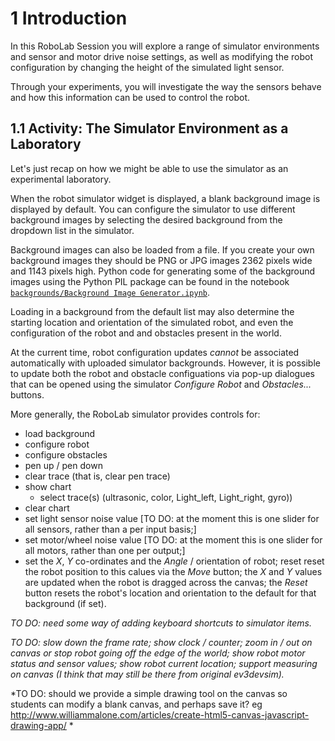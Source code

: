 # 1 Introduction


In this RoboLab Session you will explore a range of simulator environments and sensor and motor drive noise settings, as well as modifying the robot configuration by changing the height of the simulated light sensor.

Through your experiments, you will investigate the way the sensors behave and how this information can be used to control the robot.


## 1.1 Activity: The Simulator Environment as a Laboratory

Let's just recap on how we might be able to use the simulator as an experimental laboratory.

 When the robot simulator widget is displayed, a blank background image is displayed by default. You can configure the simulator to use different background images by selecting the desired background from the dropdown list in the simulator.

Background images can also be loaded from a file. If you create your own background images they should be PNG or JPG images 2362 pixels wide and 1143 pixels high. Python code for generating some of the background images using the Python PIL package can be found in the notebook [`backgrounds/Background Image Generator.ipynb`](../backgrounds/Background%20Image%20Generator.ipynb).

Loading in a background from the default list may also determine the starting location and orientation of the simulated robot, and even the configuration of the robot and and obstacles present in the world.

At the current time, robot configuration updates *cannot* be associated automatically with uploaded simulator backgrounds. However, it is possible to update both the robot and obstacle configuations via pop-up dialogues that can be opened using the simulator *Configure Robot* and *Obstacles...* buttons.

More generally, the RoboLab simulator provides controls for:

- load background
- configure robot
- configure obstacles
- pen up / pen down
- clear trace (that is, clear pen trace)
- show chart
  - select trace(s) (ultrasonic, color, Light_left, Light_right, gyro))
- clear chart
- set light sensor noise value [TO DO: at the moment this is one slider for all sensors, rather than a per input basis;]
- set motor/wheel noise value [TO DO: at the moment this is one slider for all motors, rather than one per output;]
- set the $X$, $Y$ co-ordinates and the $Angle$ / orientation of robot; reset reset the robot position to this calues via the *Move* button; the $X$ and $Y$ values are updated when the robot is dragged across the canvas; the *Reset* button resets the robot's location and orientation to the default for that background (if set). 

*TO DO: need some way of adding keyboard shortcuts to simulator items.*

*TO DO: slow down the frame rate; show clock / counter; zoom in / out on canvas or stop robot going off the edge of the world; show robot motor status and sensor values; show robot current location; support measuring on canvas (I think that may still be there from original ev3devsim).*

*TO DO: should we provide a simple drawing tool on the canvas so students can modify a blank canvas, and perhaps save it? eg http://www.williammalone.com/articles/create-html5-canvas-javascript-drawing-app/ *

